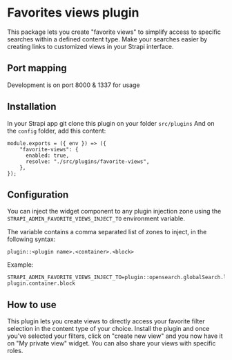 # Favorites views plugin

This package lets you create "favorite views" to simplify access to specific searches within a defined content type.
Make your searches easier by creating links to customized views in your Strapi interface.

## Port mapping

Development is on port 8000 & 1337 for usage

## Installation

In your Strapi app git clone this plugin on your folder `src/plugins`
And on the `config` folder, add this content:

```
module.exports = ({ env }) => ({
    "favorite-views": {
      enabled: true,
      resolve: "./src/plugins/favorite-views",
    },
});
```

## Configuration

You can inject the widget component to any plugin injection zone using the `STRAPI_ADMIN_FAVORITE_VIEWS_INJECT_TO` environment variable.

The variable contains a comma separated list of zones to inject, in the following syntax:

`plugin::<plugin name>.<container>.<block>`

Example:

```
STRAPI_ADMIN_FAVORITE_VIEWS_INJECT_TO=plugin::opensearch.globalSearch.listView,plugin::another-plugin.container.block
```

## How to use

This plugin lets you create views to directly access your favorite filter selection in the content type of your choice.
Install the plugin and once you've selected your filters, click on "create new view" and you now have it on "My private view" widget.
You can also share your views with specific roles.
